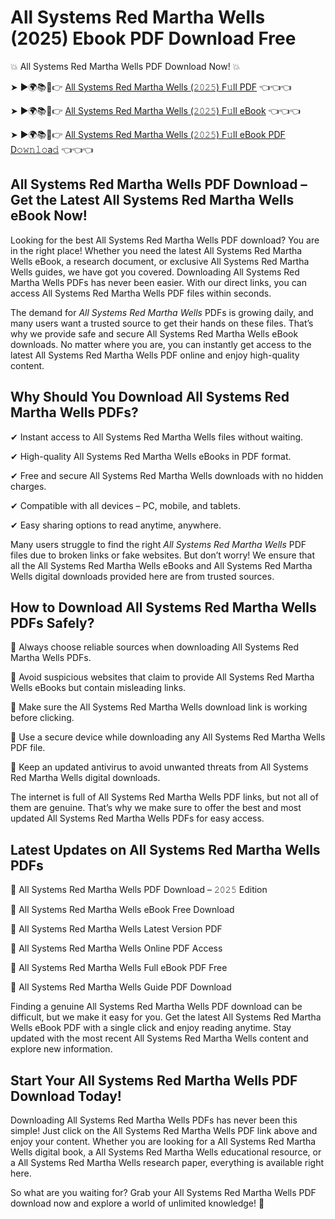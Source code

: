 # All Systems Red Martha Wells (2025) Ebook PDF Download Free

💥 All Systems Red Martha Wells PDF Download Now! 💥

➤ ►🌍📚📱👉 [All Systems Red Martha Wells (𝟸𝟶𝟸𝟻) F𝚞ll PDF](https://getpdf.xyz/all-systems-red-martha-wells) 👈👈👈


➤ ►🌍📚📱👉 [All Systems Red Martha Wells (𝟸𝟶𝟸𝟻) F𝚞ll eBook](https://getpdf.xyz/all-systems-red-martha-wells) 👈👈👈


➤ ►🌍📚📱👉 [All Systems Red Martha Wells (𝟸𝟶𝟸𝟻) F𝚞ll eBook PDF D𝚘𝚠𝚗𝚕𝚘a𝚍](https://getpdf.xyz/all-systems-red-martha-wells) 👈👈👈


## All Systems Red Martha Wells PDF Download – Get the Latest All Systems Red Martha Wells eBook Now!

Looking for the best All Systems Red Martha Wells PDF download? You are in the right place! Whether you need the latest All Systems Red Martha Wells eBook, a research document, or exclusive All Systems Red Martha Wells guides, we have got you covered. Downloading All Systems Red Martha Wells PDFs has never been easier. With our direct links, you can access All Systems Red Martha Wells PDF files within seconds.

The demand for *All Systems Red Martha Wells* PDFs is growing daily, and many users want a trusted source to get their hands on these files. That’s why we provide safe and secure All Systems Red Martha Wells eBook downloads. No matter where you are, you can instantly get access to the latest All Systems Red Martha Wells PDF online and enjoy high-quality content.

## Why Should You Download All Systems Red Martha Wells PDFs?

✔ Instant access to All Systems Red Martha Wells files without waiting.

✔ High-quality All Systems Red Martha Wells eBooks in PDF format.

✔ Free and secure All Systems Red Martha Wells downloads with no hidden charges.

✔ Compatible with all devices – PC, mobile, and tablets.

✔ Easy sharing options to read anytime, anywhere.

Many users struggle to find the right *All Systems Red Martha Wells* PDF files due to broken links or fake websites. But don’t worry! We ensure that all the All Systems Red Martha Wells eBooks and All Systems Red Martha Wells digital downloads provided here are from trusted sources.

## How to Download All Systems Red Martha Wells PDFs Safely?

📌 Always choose reliable sources when downloading All Systems Red Martha Wells PDFs.

📌 Avoid suspicious websites that claim to provide All Systems Red Martha Wells eBooks but contain misleading links.

📌 Make sure the All Systems Red Martha Wells download link is working before clicking.

📌 Use a secure device while downloading any All Systems Red Martha Wells PDF file.

📌 Keep an updated antivirus to avoid unwanted threats from All Systems Red Martha Wells digital downloads.

The internet is full of All Systems Red Martha Wells PDF links, but not all of them are genuine. That’s why we make sure to offer the best and most updated All Systems Red Martha Wells PDFs for easy access.

## Latest Updates on All Systems Red Martha Wells PDFs

🔹 All Systems Red Martha Wells PDF Download – 𝟸𝟶𝟸𝟻 Edition

🔹 All Systems Red Martha Wells eBook Free Download

🔹 All Systems Red Martha Wells Latest Version PDF

🔹 All Systems Red Martha Wells Online PDF Access

🔹 All Systems Red Martha Wells Full eBook PDF Free

🔹 All Systems Red Martha Wells Guide PDF Download

Finding a genuine All Systems Red Martha Wells PDF download can be difficult, but we make it easy for you. Get the latest All Systems Red Martha Wells eBook PDF with a single click and enjoy reading anytime. Stay updated with the most recent All Systems Red Martha Wells content and explore new information.

## Start Your All Systems Red Martha Wells PDF Download Today!

Downloading All Systems Red Martha Wells PDFs has never been this simple! Just click on the All Systems Red Martha Wells PDF link above and enjoy your content. Whether you are looking for a All Systems Red Martha Wells digital book, a All Systems Red Martha Wells educational resource, or a All Systems Red Martha Wells research paper, everything is available right here.

So what are you waiting for? Grab your All Systems Red Martha Wells PDF download now and explore a world of unlimited knowledge! 🚀